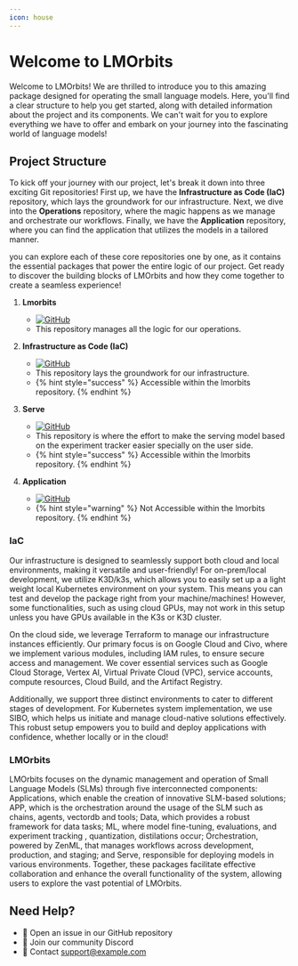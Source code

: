 ```yaml
---
icon: house
---
```


# Welcome to LMOrbits

Welcome to LMOrbits! We are thrilled to introduce you to this amazing package designed for operating the small language models. Here, you'll find a clear structure to help you get started, along with detailed information about the project and its components. We can't wait for you to explore everything we have to offer and embark on your journey into the fascinating world of language models!


## Project Structure

To kick off your journey with our project, let's break it down into three exciting Git repositories! First up, we have the **Infrastructure as Code (IaC)** repository, which lays the groundwork for our infrastructure. Next, we dive into the **Operations** repository, where the magic happens as we manage and orchestrate our workflows. Finally, we have the **Application** repository, where you can find the application that utilizes the models in a tailored manner.

you can explore each of these core repositories one by one, as it contains the essential packages that power the entire logic of our project. Get ready to discover the building blocks of LMOrbits and how they come together to create a seamless experience!

1. **Lmorbits**
   - [![GitHub](https://img.shields.io/badge/github-%23121011.svg?style=for-the-badge&logo=github&logoColor=white)](https://github.com/Parsa-Mir/lmorbits)
   - This repository manages all the logic for our operations.

2. **Infrastructure as Code (IaC)**
   - [![GitHub](https://img.shields.io/badge/github-%23121011.svg?style=for-the-badge&logo=github&logoColor=white)](https://github.com/Parsa-Mir/slmops_infra)
   - This repository lays the groundwork for our infrastructure.
   - {% hint style="success" %} Accessible within the lmorbits repository. {% endhint %}
  

3. **Serve**
   - [![GitHub](https://img.shields.io/badge/github-%23121011.svg?style=for-the-badge&logo=github&logoColor=white)](https://github.com/Parsa-Mir/serve)
   - This repository is where the effort to make the serving model based on the experiment tracker easier specially on the user side. 
   - {% hint style="success" %} Accessible within the lmorbits repository. {% endhint %}

4. **Application**
   - [![GitHub](https://img.shields.io/badge/github-%23121011.svg?style=for-the-badge&logo=github&logoColor=white)](https://github.com/Parsa-Mir/slmops-app)
   - {% hint style="warning" %} Not Accessible within the lmorbits repository. {% endhint %}



### IaC

Our infrastructure is designed to seamlessly support both cloud and local environments, making it versatile and user-friendly! For on-prem/local development, we utilize K3D/k3s, which allows you to easily set up a a light weight local Kubernetes environment on your system. This means you can test and develop the package  right from your machine/machines! However, some functionalities, such as using cloud GPUs, may not work in this setup unless you have GPUs available in the K3s or K3D cluster.

On the cloud side, we leverage Terraform to manage our infrastructure instances efficiently. Our primary focus is on Google Cloud and Civo, where we implement various modules, including IAM rules, to ensure secure access and management. We cover essential services such as Google Cloud Storage, Vertex AI, Virtual Private Cloud (VPC), service accounts, compute resources, Cloud Build, and the Artifact Registry.

Additionally, we support three distinct environments to cater to different stages of development. For Kubernetes system implementation, we use SIBO, which helps us initiate and manage cloud-native solutions effectively. This robust setup empowers you to build and deploy applications with confidence, whether locally or in the cloud!

### LMOrbits
LMOrbits focuses on the dynamic management and operation of Small Language Models (SLMs) through five interconnected components: Applications, which enable the creation of innovative SLM-based solutions; APP, which is the orchestration around the usage of the SLM such as chains, agents, vectordb and tools; Data, which provides a robust framework for data tasks; ML, where model fine-tuning, evaluations, and experiment tracking , quantization, distilations occur; Orchestration, powered by ZenML, that manages workflows across development, production, and staging; and Serve, responsible for deploying models in various environments. Together, these packages facilitate effective collaboration and enhance the overall functionality of the system, allowing users to explore the vast potential of LMOrbits.


## Need Help?

- 📝 Open an issue in our GitHub repository
- 💬 Join our community Discord
- 📧 Contact support@example.com 